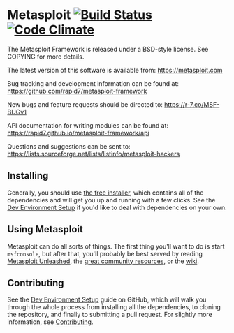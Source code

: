 Metasploit [![Build Status](https://travis-ci.org/rapid7/metasploit-framework.svg?branch=master)](https://travis-ci.org/rapid7/metasploit-framework) [![Code Climate](https://img.shields.io/codeclimate/github/rapid7/metasploit-framework.svg)](https://codeclimate.com/github/rapid7/metasploit-framework)
==
The Metasploit Framework is released under a BSD-style license. See
COPYING for more details.

The latest version of this software is available from: https://metasploit.com

Bug tracking and development information can be found at:
 https://github.com/rapid7/metasploit-framework

New bugs and feature requests should be directed to:
  https://r-7.co/MSF-BUGv1

API documentation for writing modules can be found at:
  https://rapid7.github.io/metasploit-framework/api

Questions and suggestions can be sent to:
  https://lists.sourceforge.net/lists/listinfo/metasploit-hackers

Installing
--

Generally, you should use [the free installer](https://www.metasploit.com/download),
which contains all of the dependencies and will get you up and running with a
few clicks. See the [Dev Environment Setup](https://r-7.co/MSF-DEV) if
you'd like to deal with dependencies on your own.

Using Metasploit
--
Metasploit can do all sorts of things. The first thing you'll want to do
is start `msfconsole`, but after that, you'll probably be best served by
reading [Metasploit Unleashed][unleashed], the [great community
resources](https://metasploit.github.io), or the [wiki].

Contributing
--
See the [Dev Environment Setup][wiki-devenv] guide on GitHub, which will
walk you through the whole process from installing all the
dependencies, to cloning the repository, and finally to submitting a
pull request. For slightly more information, see
[Contributing](https://github.com/rapid7/metasploit-framework/blob/master/CONTRIBUTING.md).


[wiki]: https://github.com/rapid7/metasploit-framework/wiki
[wiki-devenv]: https://github.com/rapid7/metasploit-framework/wiki/Setting-Up-a-Metasploit-Development-Environment "Metasploit Development Environment Setup"
[wiki-start]: https://github.com/rapid7/metasploit-framework/wiki/ "Metasploit Wiki"
[wiki-usage]: https://github.com/rapid7/metasploit-framework/wiki/Using-Metasploit "Using Metasploit"
[unleashed]: https://www.offensive-security.com/metasploit-unleashed/ "Metasploit Unleashed"


